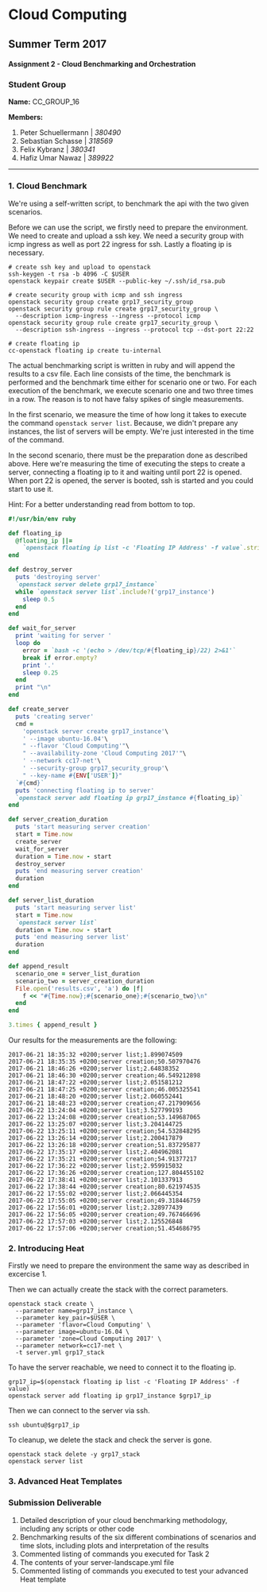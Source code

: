 Cloud Computing
================
Summer Term 2017
----------------
#### Assignment 2 - Cloud Benchmarking and Orchestration

### Student Group
  **Name:** CC_GROUP_16

  **Members:**
  1. Peter Schuellermann |   *380490*
  2. Sebastian Schasse   |   *318569*
  3. Felix Kybranz       |   *380341*
  4. Hafiz Umar Nawaz    |   *389922*

* * *

### 1. Cloud Benchmark

We're using a self-written script, to benchmark the api with the two
given scenarios.

Before we can use the script, we firstly need to prepare the
environment. We need to create and upload a ssh key. We need a
security group with icmp ingress as well as port 22 ingress for
ssh. Lastly a floating ip is necessary.

``` shell
# create ssh key and upload to openstack
ssh-keygen -t rsa -b 4096 -C $USER
openstack keypair create $USER --public-key ~/.ssh/id_rsa.pub

# create security group with icmp and ssh ingress
openstack security group create grp17_security_group
openstack security group rule create grp17_security_group \
  --description icmp-ingress --ingress --protocol icmp
openstack security group rule create grp17_security_group \
  --description ssh-ingress --ingress --protocol tcp --dst-port 22:22

# create floating ip
cc-openstack floating ip create tu-internal
```

The actual benchmarking script is written in ruby and will append the
results to a csv file. Each line consists of the time, the benchmark
is performed and the benchmark time either for scenario one or
two. For each execution of the benchmark, we execute scenario one and
two three times in a row. The reason is to not have falsy spikes of
single measurements.

In the first scenario, we measure the time of how long it takes to
execute the command `openstack server list`. Because, we didn't
prepare any instances, the list of servers will be empty. We're just
interested in the time of the command.

In the second scenario, there must be the preparation done as
described above. Here we're measuring the time of executing the steps
to create a server, connecting a floating ip to it and waiting until
port 22 is opened. When port 22 is opened, the server is booted, ssh
is started and you could start to use it.

Hint: For a better understanding read from bottom to top.

``` ruby
#!/usr/bin/env ruby

def floating_ip
  @floating_ip ||=
    `openstack floating ip list -c 'Floating IP Address' -f value`.strip
end

def destroy_server
  puts 'destroying server'
  `openstack server delete grp17_instance`
  while `openstack server list`.include?('grp17_instance')
    sleep 0.5
  end
end

def wait_for_server
  print 'waiting for server '
  loop do
    error = `bash -c '(echo > /dev/tcp/#{floating_ip}/22) 2>&1'`
    break if error.empty?
    print '.'
    sleep 0.25
  end
  print "\n"
end

def create_server
  puts 'creating server'
  cmd =
    'openstack server create grp17_instance'\
    ' --image ubuntu-16.04'\
    " --flavor 'Cloud Computing'"\
    " --availability-zone 'Cloud Computing 2017'"\
    ' --network cc17-net'\
    ' --security-group grp17_security_group'\
    " --key-name #{ENV['USER']}"
  `#{cmd}`
  puts 'connecting floating ip to server'
  `openstack server add floating ip grp17_instance #{floating_ip}`
end

def server_creation_duration
  puts 'start measuring server creation'
  start = Time.now
  create_server
  wait_for_server
  duration = Time.now - start
  destroy_server
  puts 'end measuring server creation'
  duration
end

def server_list_duration
  puts 'start measuring server list'
  start = Time.now
  `openstack server list`
  duration = Time.now - start
  puts 'end measuring server list'
  duration
end

def append_result
  scenario_one = server_list_duration
  scenario_two = server_creation_duration
  File.open('results.csv', 'a') do |f|
    f << "#{Time.now};#{scenario_one};#{scenario_two}\n"
  end
end

3.times { append_result }
```

Our results for the measurements are the following:

``` text
2017-06-21 18:35:32 +0200;server list;1.899074509
2017-06-21 18:35:35 +0200;server creation;50.507970476
2017-06-21 18:46:26 +0200;server list;2.64838352
2017-06-21 18:46:30 +0200;server creation;46.549212898
2017-06-21 18:47:22 +0200;server list;2.051581212
2017-06-21 18:47:25 +0200;server creation;46.005325541
2017-06-21 18:48:20 +0200;server list;2.060552441
2017-06-21 18:48:23 +0200;server creation;47.217909656
2017-06-22 13:24:04 +0200;server list;3.527799193
2017-06-22 13:24:08 +0200;server creation;53.149687065
2017-06-22 13:25:07 +0200;server list;3.204144725
2017-06-22 13:25:11 +0200;server creation;54.532848295
2017-06-22 13:26:14 +0200;server list;2.200417879
2017-06-22 13:26:18 +0200;server creation;51.837295877
2017-06-22 17:35:17 +0200;server list;2.404962081
2017-06-22 17:35:21 +0200;server creation;54.91377217
2017-06-22 17:36:22 +0200;server list;2.959915032
2017-06-22 17:36:26 +0200;server creation;127.804455102
2017-06-22 17:38:41 +0200;server list;2.101337913
2017-06-22 17:38:44 +0200;server creation;80.621974535
2017-06-22 17:55:02 +0200;server list;2.066445354
2017-06-22 17:55:05 +0200;server creation;49.318446759
2017-06-22 17:56:01 +0200;server list;2.328977439
2017-06-22 17:56:05 +0200;server creation;49.767466696
2017-06-22 17:57:03 +0200;server list;2.125526848
2017-06-22 17:57:06 +0200;server creation;51.454686795
```

### 2. Introducing Heat

Firstly we need to prepare the environment the same way as described
in excercise 1.

Then we can actually create the stack with the correct parameters.

``` shell
openstack stack create \
  --parameter name=grp17_instance \
  --parameter key_pair=$USER \
  --parameter 'flavor=Cloud Computing' \
  --parameter image=ubuntu-16.04 \
  --parameter 'zone=Cloud Computing 2017' \
  --parameter network=cc17-net \
  -t server.yml grp17_stack
```

To have the server reachable, we need to connect it to the floating ip.

``` shell
grp17_ip=$(openstack floating ip list -c 'Floating IP Address' -f value)
openstack server add floating ip grp17_instance $grp17_ip
```

Then we can connect to the server via ssh.

``` shell
ssh ubuntu@$grp17_ip
```

To cleanup, we delete the stack and check the server is gone.

``` shell
openstack stack delete -y grp17_stack
openstack server list
```

### 3. Advanced Heat Templates

### Submission Deliverable

1. Detailed description of your cloud benchmarking methodology, including any scripts or other code
2. Benchmarking results of the six different combinations of scenarios and time slots, including plots and interpretation of the results
3. Commented listing of commands you executed for Task 2
4. The contents of your server-landscape.yml​ file
5. Commented listing of commands you executed to test your advanced Heat template
